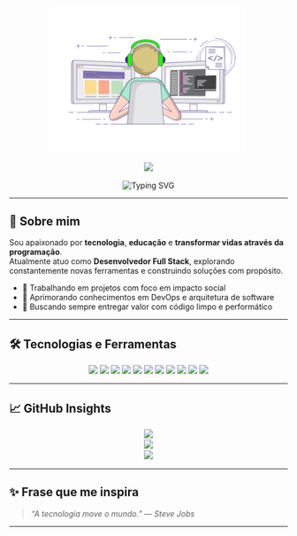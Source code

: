 <!-- Profile Header GIF -->
<div align="center">
  <img src="https://raw.githubusercontent.com/devSouvik/devSouvik/master/gif3.gif" width="350px" />
</div>

<!-- Social Links -->
<p align="center">
  <a href="https://instagram.com/guigohwerneck" target="_blank">
    <img src="https://img.shields.io/badge/Instagram-E4405F?style=for-the-badge&logo=instagram&logoColor=white" />
  </a>
</p>

<!-- Typing Animation -->
<div align="center">
  <img src="https://readme-typing-svg.herokuapp.com?font=Fira+Code&size=22&pause=1000&center=true&vCenter=true&width=700&lines=Olá%2C+me+chamo+Guilherme+Ancheschi!;Desenvolvedor+Full+Stack+apaixonado+por+tecnologia.;Vamos+mudar+o+mundo+com+código!" alt="Typing SVG" />
</div>

---

## 👋 Sobre mim

Sou apaixonado por **tecnologia**, **educação** e **transformar vidas através da programação**.  
Atualmente atuo como **Desenvolvedor Full Stack**, explorando constantemente novas ferramentas e construindo soluções com propósito.

- 💼 Trabalhando em projetos com foco em impacto social
- 🌱 Aprimorando conhecimentos em DevOps e arquitetura de software
- 🚀 Buscando sempre entregar valor com código limpo e performático

---

## 🛠️ Tecnologias e Ferramentas

<div align="center">
  <img src="https://img.shields.io/badge/HTML5-E34F26?style=for-the-badge&logo=html5&logoColor=white" />
  <img src="https://img.shields.io/badge/CSS3-1572B6?style=for-the-badge&logo=css3&logoColor=white" />
  <img src="https://img.shields.io/badge/JavaScript-F7DF1E?style=for-the-badge&logo=javascript&logoColor=black" />
  <img src="https://img.shields.io/badge/TypeScript-007ACC?style=for-the-badge&logo=typescript&logoColor=white" />
  <img src="https://img.shields.io/badge/React-20232A?style=for-the-badge&logo=react&logoColor=61DAFB" />
  <img src="https://img.shields.io/badge/Node.js-43853D?style=for-the-badge&logo=node.js&logoColor=white" />
  <img src="https://img.shields.io/badge/Tailwind_CSS-38B2AC?style=for-the-badge&logo=tailwind-css&logoColor=white" />
  <img src="https://img.shields.io/badge/Flask-000000?style=for-the-badge&logo=flask&logoColor=white" />
  <img src="https://img.shields.io/badge/Django-092E20?style=for-the-badge&logo=django&logoColor=white" />
  <img src="https://img.shields.io/badge/Docker-2496ED?style=for-the-badge&logo=docker&logoColor=white" />
  <img src="https://img.shields.io/badge/Flutter-02569B?style=for-the-badge&logo=flutter&logoColor=white" />
</div>

---

## 📈 GitHub Insights

<div align="center">
  <img src="https://github-readme-stats.vercel.app/api?username=GuigohC0D3&show_icons=true&theme=transparent" />
  <br />
  <img src="https://github-readme-streak-stats.herokuapp.com/?user=GuigohC0D3&theme=transparent" />
  <br />
  <img src="https://github-readme-stats.vercel.app/api/top-langs/?username=GuigohC0D3&layout=compact&theme=transparent" />
</div>

---

## ✨ Frase que me inspira

> *“A tecnologia move o mundo.” — Steve Jobs*

---

